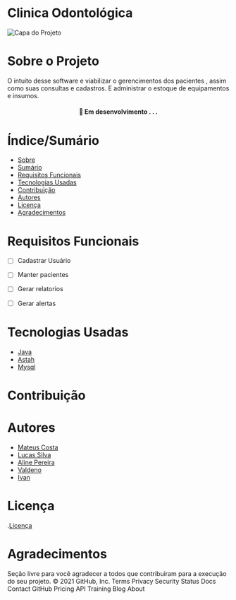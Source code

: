 # Clinica Odontológica


![Capa do Projeto](https://picsum.photos/850/280)

# Sobre o Projeto

<p>O intuito desse software e viabilizar o gerencimentos dos pacientes , assim como suas consultas e cadastros. E administrar o estoque de equipamentos e insumos.</p>

<h4 align="center"> 
	🚧  Em desenvolvimento . . .
</h4>

# Índice/Sumário

* [Sobre](#sobre-o-projeto)
* [Sumário](#índice/sumário)
* [Requisitos Funcionais](#requisitos-funcionais)
* [Tecnologias Usadas](#tecnologias-usadas)
* [Contribuição](#contribuição)
* [Autores](#autores)
* [Licença](#licença)
* [Agradecimentos](#agradecimentos)


# Requisitos Funcionais 

- [ ]  Cadastrar Usuário
- [ ]  Manter pacientes
- [ ]  Gerar relatorios
- [ ]  Gerar alertas


# Tecnologias Usadas

- [Java](https://www.java.com/pt-BR/)
- [Astah](https://astah.net)
- [Mysql](https://www.mysql.com)

# Contribuição

# Autores

- [Mateus Costa](https://github.com/mateus-costa1?tab=repositories)
- [Lucas Silva](https://github.com/lucassilva0)
- [Aline Pereira](https://github.com/Aline-Pereira98/)
- [Valdeno](https://github.com/VOS04)
- [Ivan](https://github.com/Iv4N2)


# Licença

.[Licença](https://github.com/Aline-Pereira98/clinica-odontologica/blob/ad4059d6c07c622293bf9eef7bf6a1e70c8f6051/LICENSE)
# Agradecimentos

Seção livre para você agradecer a todos que contribuiram para a execução do seu projeto.
© 2021 GitHub, Inc.
Terms
Privacy
Security
Status
Docs
Contact GitHub
Pricing
API
Training
Blog
About
